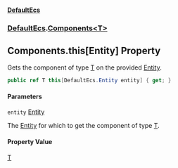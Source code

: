 #### [DefaultEcs](DefaultEcs.md 'DefaultEcs')
### [DefaultEcs](DefaultEcs.md#DefaultEcs 'DefaultEcs').[Components&lt;T&gt;](Components_T_.md 'DefaultEcs.Components<T>')

## Components<T>.this[Entity] Property

Gets the component of type [T](Components_T_.md#DefaultEcs.Components_T_.T 'DefaultEcs.Components<T>.T') on the provided [Entity](Entity.md 'DefaultEcs.Entity').

```csharp
public ref T this[DefaultEcs.Entity entity] { get; }
```
#### Parameters

<a name='DefaultEcs.Components_T_.this[DefaultEcs.Entity].entity'></a>

`entity` [Entity](Entity.md 'DefaultEcs.Entity')

The [Entity](Entity.md 'DefaultEcs.Entity') for which to get the component of type [T](Components_T_.md#DefaultEcs.Components_T_.T 'DefaultEcs.Components<T>.T').

#### Property Value
[T](Components_T_.md#DefaultEcs.Components_T_.T 'DefaultEcs.Components<T>.T')